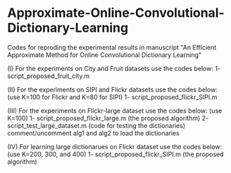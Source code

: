 # Approximate-Online-Convolutional-Dictionary-Learning
Codes for reproding the experimental results in manuscript "An Efficient Approximate Method for Online Convolutional Dictionary Learning"


(I) For the experiments on City and Fruit datasets use the codes below:
1- script_proposed_fruit_city.m


(II) For the experiments on SIPI and Flickr datasets use the codes below:
(use K=100 for Flickr and K=80 for SIPI)
1- script_proposed_flickr_SIPI.m


(III) For the experiments on Flickr-large dataset use the codes below:
(use K=100)
1- script_proposed_flickr_large.m   (the proposed algorithm)
2- script_test_large_dataset.m     (code for testing the dictionaries) comment/uncomment alg1 and alg2 to load the dictionaries


(IV) For learning large dictionarues on Flickr dataset use the codes below:
(use K=200, 300, and 400)
1- script_proposed_flickr_SIPI.m   (the proposed algorithm)
